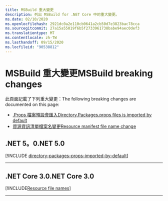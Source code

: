 ```yaml
---
title: MSBuild 重大變更
description: 列出 MSBuild for .NET Core 中的重大變更。
ms.date: 02/10/2020
ms.openlocfilehash: 2921dc0a2e110cb0641a2cb50d7e3823bac78cca
ms.sourcegitcommit: 27a15a55019f6b5f2733961738babe94aec0def3
ms.translationtype: MT
ms.contentlocale: zh-TW
ms.lasthandoff: 09/15/2020
ms.locfileid: "90538812"
---
```

# <a name="msbuild-breaking-changes"></a><span data-ttu-id="ce08b-103">MSBuild 重大變更</span><span class="sxs-lookup"><span data-stu-id="ce08b-103">MSBuild breaking changes</span></span>

<span data-ttu-id="ce08b-104">此頁面記載了下列重大變更：</span><span class="sxs-lookup"><span data-stu-id="ce08b-104">The following breaking changes are documented on this page:</span></span>

- [<span data-ttu-id="ce08b-105">.Props 檔案預設會匯入</span><span class="sxs-lookup"><span data-stu-id="ce08b-105">Directory.Packages.props files is imported by default</span></span>](#directorypackagesprops-files-is-imported-by-default)
- [<span data-ttu-id="ce08b-106">資源資訊清單檔案名變更</span><span class="sxs-lookup"><span data-stu-id="ce08b-106">Resource manifest file name change</span></span>](#resource-manifest-file-name-change)

## <a name="net-50"></a><span data-ttu-id="ce08b-107">.NET 5。0</span><span class="sxs-lookup"><span data-stu-id="ce08b-107">.NET 5.0</span></span>

[!INCLUDE [directory-packages-props-imported-by-default](../../../includes/core-changes/msbuild/5.0/directory-packages-props-imported-by-default.md)]

***

## <a name="net-core-30"></a><span data-ttu-id="ce08b-108">.NET Core 3.0</span><span class="sxs-lookup"><span data-stu-id="ce08b-108">.NET Core 3.0</span></span>

[!INCLUDE[Resource file names](~/includes/core-changes/msbuild/3.0/resource-manifest-name.md)]

***
